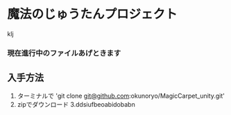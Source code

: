 # 魔法のじゅうたんプロジェクト
klj
### 現在進行中のファイルあげときます

## 入手方法

1. ターミナルで 'git clone git@github.com:okunoryo/MagicCarpet_unity.git'
2. zipでダウンロード
3.ddsiufbeoabidobabn
